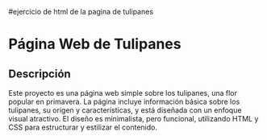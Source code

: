 #ejercicio de html de la pagina de tulipanes
# Página Web de Tulipanes

## Descripción

Este proyecto es una página web simple sobre los tulipanes, una flor popular en primavera. La página incluye información básica sobre los tulipanes, su origen y características, y está diseñada con un enfoque visual atractivo. El diseño es minimalista, pero funcional, utilizando HTML y CSS para estructurar y estilizar el contenido.

